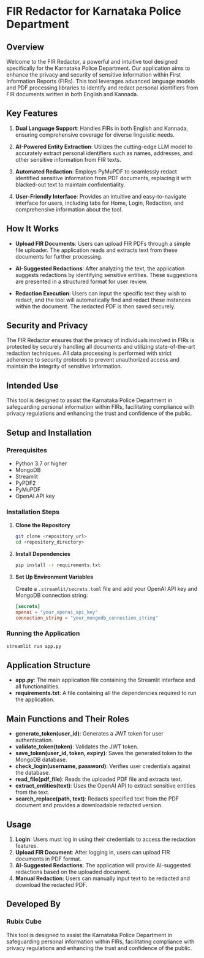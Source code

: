 # FIR Redactor for Karnataka Police Department

## Overview
Welcome to the FIR Redactor, a powerful and intuitive tool designed specifically for the Karnataka Police Department. Our application aims to enhance the privacy and security of sensitive information within First Information Reports (FIRs). This tool leverages advanced language models and PDF processing libraries to identify and redact personal identifiers from FIR documents written in both English and Kannada.

## Key Features

1. **Dual Language Support**: Handles FIRs in both English and Kannada, ensuring comprehensive coverage for diverse linguistic needs.

2. **AI-Powered Entity Extraction**: Utilizes the cutting-edge LLM model to accurately extract personal identifiers such as names, addresses, and other sensitive information from FIR texts.

3. **Automated Redaction**: Employs PyMuPDF to seamlessly redact identified sensitive information from PDF documents, replacing it with blacked-out text to maintain confidentiality.

4. **User-Friendly Interface**: Provides an intuitive and easy-to-navigate interface for users, including tabs for Home, Login, Redaction, and comprehensive information about the tool.

## How It Works

- **Upload FIR Documents**: Users can upload FIR PDFs through a simple file uploader. The application reads and extracts text from these documents for further processing.

- **AI-Suggested Redactions**: After analyzing the text, the application suggests redactions by identifying sensitive entities. These suggestions are presented in a structured format for user review.

- **Redaction Execution**: Users can input the specific text they wish to redact, and the tool will automatically find and redact these instances within the document. The redacted PDF is then saved securely.

## Security and Privacy

The FIR Redactor ensures that the privacy of individuals involved in FIRs is protected by securely handling all documents and utilizing state-of-the-art redaction techniques. All data processing is performed with strict adherence to security protocols to prevent unauthorized access and maintain the integrity of sensitive information.

## Intended Use

This tool is designed to assist the Karnataka Police Department in safeguarding personal information within FIRs, facilitating compliance with privacy regulations and enhancing the trust and confidence of the public.

## Setup and Installation

### Prerequisites

- Python 3.7 or higher
- MongoDB
- Streamlit
- PyPDF2
- PyMuPDF
- OpenAI API key

### Installation Steps

1. **Clone the Repository**

   ```sh
   git clone <repository_url>
   cd <repository_directory>
   ```

2. **Install Dependencies**

   ```sh
   pip install -r requirements.txt
   ```

3. **Set Up Environment Variables**

   Create a `.streamlit/secrets.toml` file and add your OpenAI API key and MongoDB connection string:

   ```toml
   [secrets]
   openai = "your_openai_api_key"
   connection_string = "your_mongodb_connection_string"
   ```

### Running the Application

```sh
streamlit run app.py
```

## Application Structure

- **app.py**: The main application file containing the Streamlit interface and all functionalities.
- **requirements.txt**: A file containing all the dependencies required to run the application.

## Main Functions and Their Roles

- **generate_token(user_id)**: Generates a JWT token for user authentication.
- **validate_token(token)**: Validates the JWT token.
- **save_token(user_id, token, expiry)**: Saves the generated token to the MongoDB database.
- **check_login(username, password)**: Verifies user credentials against the database.
- **read_file(pdf_file)**: Reads the uploaded PDF file and extracts text.
- **extract_entities(text)**: Uses the OpenAI API to extract sensitive entities from the text.
- **search_replace(path, text)**: Redacts specified text from the PDF document and provides a downloadable redacted version.

## Usage

1. **Login**: Users must log in using their credentials to access the redaction features.
2. **Upload FIR Document**: After logging in, users can upload FIR documents in PDF format.
3. **AI-Suggested Redactions**: The application will provide AI-suggested redactions based on the uploaded document.
4. **Manual Redaction**: Users can manually input text to be redacted and download the redacted PDF.

## Developed By

### Rubix Cube

This tool is designed to assist the Karnataka Police Department in safeguarding personal information within FIRs, facilitating compliance with privacy regulations and enhancing the trust and confidence of the public.

